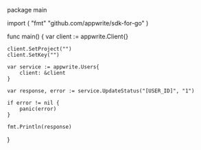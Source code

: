 package main

import (
    "fmt"
    "github.com/appwrite/sdk-for-go"
)

func main() {
    var client := appwrite.Client{}

    client.SetProject("")
    client.SetKey("")

    var service := appwrite.Users{
        client: &client
    }

    var response, error := service.UpdateStatus("[USER_ID]", "1")

    if error != nil {
        panic(error)
    }

    fmt.Println(response)
}